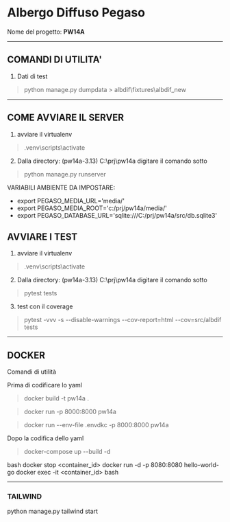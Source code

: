 # Albergo Diffuso Pegaso

Nome del progetto: **PW14A** 

---

## COMANDI DI UTILITA'

1. Dati di test
> python manage.py dumpdata > albdif\fixtures\albdif_new

---

## COME AVVIARE IL SERVER

1. avviare il virtualenv
> .venv\scripts\activate
2. Dalla directory: (pw14a-3.13) C:\prj\pw14a digitare il comando sotto
>python manage.py runserver

VARIABILI AMBIENTE DA IMPOSTARE:
- export PEGASO_MEDIA_URL='media/'
- export PEGASO_MEDIA_ROOT='c:/prj/pw14a/media/'
- export PEGASO_DATABASE_URL='sqlite:///C:/prj/pw14a/src/db.sqlite3'

## AVVIARE I TEST

1. avviare il virtualenv
> .venv\scripts\activate
2. Dalla directory: (pw14a-3.13) C:\prj\pw14a digitare il comando sotto
> pytest tests
3. test con il coverage
> pytest -vvv -s --disable-warnings --cov-report=html --cov=src/albdif tests

---

## DOCKER

Comandi di utilità

Prima di codificare lo yaml
> docker build -t pw14a .

> docker run -p 8000:8000 pw14a

> docker run --env-file .envdkc -p 8000:8000 pw14a

Dopo la codifica dello yaml
> docker-compose up --build -d

bash
docker stop <container_id>
docker run -d -p 8080:8080 hello-world-go
docker exec -it <container_id> bash

---

### TAILWIND

python manage.py tailwind start